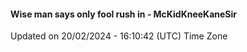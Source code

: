 #### Wise man says only fool rush in - McKidKneeKaneSir
Updated on 20/02/2024 - 16:10:42 (UTC) Time Zone
